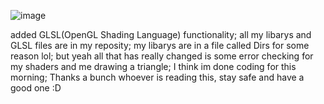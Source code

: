 
![image](https://github.com/user-attachments/assets/7a4cc010-d3d3-4935-8eb2-adba5b147b7b)

added GLSL(OpenGL Shading Language) functionality;
all my libarys and GLSL files are in my reposity; my libarys are in a file called Dirs for some reason lol;
but yeah all that has really changed is some error checking for my shaders and me drawing a triangle; I think im done coding for this morning;
Thanks a bunch whoever is reading this, stay safe and have a good one :D
